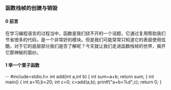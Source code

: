 ### 函数栈帧的创建与销毁  
#### 0 前言  
在学习编程语言的过程当中，函数是我们绕不开的一个话题，它通过复用帮助我们节省很多的代码，是一个非常好的模块。但是我们可能常常只知道它的表层使用炫酷，对于它的底层部分我们是否了解呢？今天就让我们走进函数栈帧的世界，揭开它那神秘的面纱。
#### 1 举一个栗子函数
···
#include<stdio.h>
int add(int a,int b)
{ 
  int sum=a+b;
  return sum;
}
int main()
{
  int a=10,b=20;
  int c=0;
  c=add(a,b);
  printf("a+b=%d",c);
  return 0;
}

